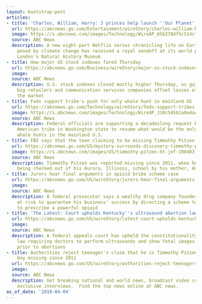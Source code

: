 ```yaml
---
layout: bootstrap-post
articles:
- title: 'Charles, William, Harry: 3 princes help launch ''Our Planet'''
  url: https://abcnews.go.com/Entertainment/wireStory/charles-william-harry-princes-launch-planet-62179071
  image: https://s.abcnews.com/images/Technology/WireAP_656278df5c514cfd9f4d25ec82a1dbbf_16x9_992.jpg
  source: ABC News
  description: A new eight-part Netflix series chronicling life on Earth and the threat
    posed by climate change has received a royal sendoff at its world premiere at
    London's Natural History Museum
- title: How major US stock indexes fared Thursday
  url: https://abcnews.go.com/Business/wireStory/major-us-stock-indexes-fared-thursday-62178910
  image: 
  source: ABC News
  description: U.S. stock indexes closed mostly higher Thursday, as gains for banks,
    big retailers and communication services companies offset losses elsewhere in
    the market
- title: Feds support tribe's push for only whale hunt in mainland US
  url: https://abcnews.go.com/Technology/wireStory/feds-support-tribes-push-whale-hunt-mainland-us-62178839
  image: https://s.abcnews.com/images/Technology/WireAP_310c545b1a0e4ac6b92571b4ceac8ef9_16x9_992.jpg
  source: ABC News
  description: Federal officials are supporting a decadeslong request by a Native
    American tribe in Washington state to resume what would be the only authorized
    whale hunts in the mainland U.S.
- title: FBI says that the teen claiming to be missing Timmothy Pitzen is not him
  url: https://abcnews.go.com/US/mystery-surrounds-discovery-timmothy-pitzen-disappeared-2011/story?id=62166730
  image: https://s.abcnews.com/images/US/timmothy-pitzen-ht-jef-190403_hpMain_v12x5_16x9_992.jpg
  source: ABC News
  description: Timmothy Pitzen was reported missing since 2011, when he was last seen
    being checked out of his Aurora, Illinois, school by his mother, Amy Fry-Pitzen.
- title: Jurors hear final arguments in opioid bribe scheme case
  url: https://abcnews.go.com/US/wireStory/jurors-hear-final-arguments-opioid-bribe-scheme-case-62178423
  image: 
  source: ABC News
  description: A federal prosecutor says a wealthy drug company founder put patients
    at risk to guarantee his business' success by directing a scheme to bribe doctors
    to prescribe a powerful opioid
- title: 'The Latest: Court upholds Kentucky''s ultrasound abortion law'
  url: https://abcnews.go.com/US/wireStory/latest-court-upholds-kentuckys-ultrasound-abortion-law-62178339
  image: 
  source: ABC News
  description: A federal appeals court has upheld the constitutionality of a Kentucky
    law requiring doctors to perform ultrasounds and show fetal images to patients
    prior to abortions
- title: Authorities reject teenager's claim that he is Timmothy Pitzen, Illinois
    boy missing since 2011
  url: https://abcnews.go.com/US/wireStory/authorities-reject-teenagers-claim-timmothy-pitzen-illinois-boy-62178304
  image: 
  source: ABC News
  description: Get breaking national and world news, broadcast video coverage, and
    exclusive interviews.  Find the top news online at ABC news.
as_of_date: '2019-04-04'
---
```


